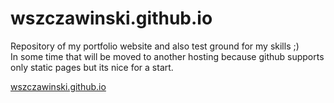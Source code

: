 # wszczawinski.github.io

Repository of my portfolio website and also test ground for my skills ;) <br/>
In some time that will be moved to another hosting because github supports only static pages but its nice for a start.

<a href="wszczawinski.github.io">wszczawinski.github.io</a>
